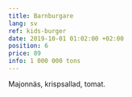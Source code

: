 ```yaml
---
title: Barnburgare
lang: sv
ref: kids-burger
date: 2019-10-01 01:02:00 +02:00
position: 6
price: 89
info: 1 000 000 tons
---
```


Majonnäs, krispsallad, tomat.
